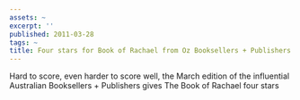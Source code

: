 ```yaml
---
assets: ~
excerpt: ''
published: 2011-03-28
tags: ~
title: Four stars for Book of Rachael from Oz Booksellers + Publishers
---
```

Hard to score, even harder to score well, the March edition of the influential Australian Booksellers + Publishers gives The Book of Rachael four stars